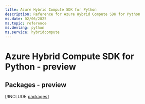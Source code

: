 ```yaml
---
title: Azure Hybrid Compute SDK for Python
description: Reference for Azure Hybrid Compute SDK for Python
ms.date: 02/06/2025
ms.topic: reference
ms.devlang: python
ms.service: hybridcompute
---
```

# Azure Hybrid Compute SDK for Python - preview
## Packages - preview
[!INCLUDE [packages](hybrid-compute-index.md)]